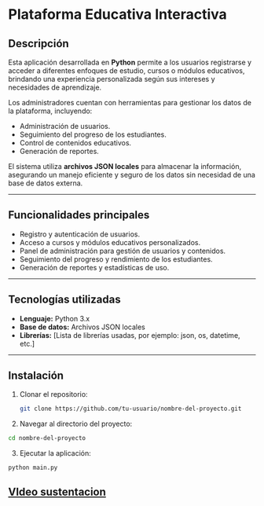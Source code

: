 # Plataforma Educativa Interactiva

## Descripción
Esta aplicación desarrollada en **Python** permite a los usuarios registrarse y acceder a diferentes enfoques de estudio, cursos o módulos educativos, brindando una experiencia personalizada según sus intereses y necesidades de aprendizaje.

Los administradores cuentan con herramientas para gestionar los datos de la plataforma, incluyendo:
- Administración de usuarios.
- Seguimiento del progreso de los estudiantes.
- Control de contenidos educativos.
- Generación de reportes.

El sistema utiliza **archivos JSON locales** para almacenar la información, asegurando un manejo eficiente y seguro de los datos sin necesidad de una base de datos externa.

---

## Funcionalidades principales
- Registro y autenticación de usuarios.
- Acceso a cursos y módulos educativos personalizados.
- Panel de administración para gestión de usuarios y contenidos.
- Seguimiento del progreso y rendimiento de los estudiantes.
- Generación de reportes y estadísticas de uso.

---

## Tecnologías utilizadas
- **Lenguaje:** Python 3.x
- **Base de datos:** Archivos JSON locales
- **Librerías:** [Lista de librerías usadas, por ejemplo: json, os, datetime, etc.]

---

## Instalación

1. Clonar el repositorio:
   ```bash
   git clone https://github.com/tu-usuario/nombre-del-proyecto.git
   ```
2. Navegar al directorio del proyecto:
``` bash
cd nombre-del-proyecto
```

3. Ejecutar la aplicación:
``` bash
python main.py
```

## [VIdeo sustentacion](https://drive.google.com/drive/folders/1bq5sQkVOSaRIHKvEWS4m7a263K_x71IS?usp=sharing)


